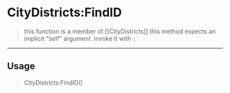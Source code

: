 # CityDistricts:FindID
> this function is a member of [[CityDistricts]]
> this method expects an implicit "self" argument. invoke it with `:`
-----
## Usage
> CityDistricts:FindID()
